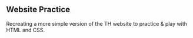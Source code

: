 ## Website Practice

Recreating a more simple version of the TH website to practice & play
with HTML and CSS.